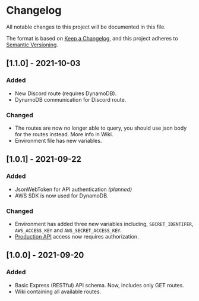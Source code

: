 # Changelog
All notable changes to this project will be documented in this file.

The format is based on [Keep a Changelog](https://keepachangelog.com/en/1.0.0/),
and this project adheres to [Semantic Versioning](https://semver.org/spec/v2.0.0.html).

## [1.1.0] - 2021-10-03
### Added
- New Discord route (requires DynamoDB).
- DynamoDB communication for Discord route.

### Changed
- The routes are now no longer able to query, you should use json body for the routes instead. More info in Wiki.
- Environment file has new variables.

## [1.0.1] - 2021-09-22
### Added
- JsonWebToken for API authentication *(planned)*
- AWS SDK is now used for DynamoDB.

### Changed
- Environment has added three new variables including, `SECRET_IDENTIFER`, `AWS_ACCESS_KEY` and `AWS_SECRET_ACCESS_KEY`.
- [Production API](https://ske19-api.herokuapp.com/) access now requires authorization. 

## [1.0.0] - 2021-09-20
### Added
- Basic Express (RESTful) API schema. Now, includes only GET routes.
- Wiki containing all available routes.